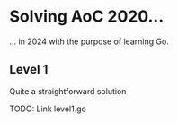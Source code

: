 # Solving AoC 2020...

... in 2024 with the purpose of learning Go.


## Level 1

Quite a straightforward solution

TODO: Link level1.go
